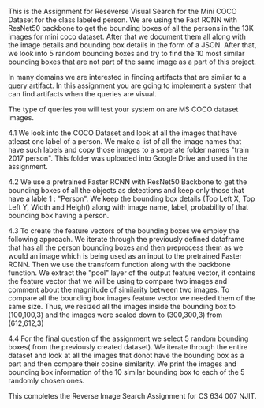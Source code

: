 This is the Assignment for Reseverse Visual Search for the Mini COCO Dataset for the class labeled person. We are using the Fast RCNN with ResNet50 backbone to get the bounding boxes of all the persons in the 13K images for mini coco dataset. After that we document them all along with the image details and bounding box details in the form of a JSON.
After that, we look into 5 random bounding boxes and try to find the 10 most similar bounding boxes that are not part of the same image as a part of this project.


In many domains we are interested in finding artifacts that are similar to a query artifact. In this assignment you are going to implement a system that can find artifacts when the queries are visual.

The type of queries you will test your system on are MS COCO dataset images.

4.1
We look into the COCO Dataset and look at all the images that have atleast one label of a person. We make a list of all the image names that have such labels and copy those images to a seperate folder names "train 2017 person". This folder was uploaded into Google Drive and used in the assignment.

4.2
We use a pretrained Faster RCNN with ResNet50 Backbone to get the bounding boxes of all the objects as detections and keep only those that have a lable 1 : "Person".
We keep the bounding box details (Top Left X, Top Left Y, Width and Height) along with image name, label, probability of that bounding box having a person.

4.3
To create the feature vectors of the bounding boxes we employ the following approach.
We iterate through the previously defined dataframe that has all the person bounding boxes and then preprocess them as we would an image which is being used as an input to the pretrained Faster RCNN. Then we use the transform function along with the backbone function. We extract the "pool" layer of the output feature vector, it contains the feature vector that we will be using to compare two images and comment about the magnitude of similarity between two images. To compare all the bounding box images feature vector we needed them of the same size. Thus, we resized all the images inside the bounding box to (100,100,3) and the images were scaled down to (300,300,3) from (612,612,3)

4.4
For the final question of the assignment we select 5 random bounding boxes( from the previously created dataset).
We iterate through the entire dataset and look at all the images that donot have the bounding box as a part and then compare their cosine similarity. We print the images and bounding box information of the 10 similar bounding box to each of the 5 randomly chosen ones.

This completes the Reverse Image Search Assignment for CS 634 007 NJIT.



